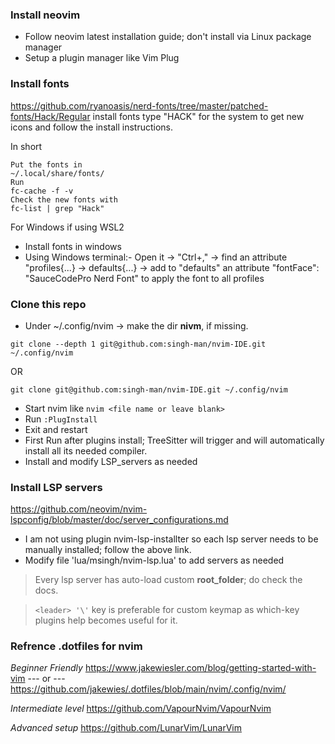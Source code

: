 ### Install neovim
- Follow neovim latest installation guide; don't install via Linux package manager
- Setup a plugin manager like Vim Plug

### Install fonts
https://github.com/ryanoasis/nerd-fonts/tree/master/patched-fonts/Hack/Regular
install fonts type "HACK" for the system to get new icons and follow the install instructions.

In short
```
Put the fonts in
~/.local/share/fonts/
Run
fc-cache -f -v
Check the new fonts with 
fc-list | grep "Hack"
```
For Windows if using WSL2
- Install fonts in windows
- Using Windows terminal:- Open it -> "Ctrl+," -> find an attribute "profiles{...} -> defaults{...} -> add to "defaults" an attribute "fontFace": "SauceCodePro Nerd Font" to apply the font to all profiles
### Clone this repo
- Under ~/.config/nvim -> make the dir **nivm**, if missing.

```git clone --depth 1 git@github.com:singh-man/nvim-IDE.git ~/.config/nvim```

OR

```git clone git@github.com:singh-man/nvim-IDE.git ~/.config/nvim```

- Start nvim like ```nvim <file name or leave blank>```
- Run ```:PlugInstall``` 
- Exit and restart
- First Run after plugins install; TreeSitter will trigger and will automatically install all its needed compiler.
- Install and modify LSP_servers as needed

### Install LSP servers
https://github.com/neovim/nvim-lspconfig/blob/master/doc/server_configurations.md
- I am not using plugin nvim-lsp-installter so each lsp server needs to be manually installed; follow the above link.
- Modify file 'lua/msingh/nvim-lsp.lua' to add servers as needed

> Every lsp server has auto-load custom **root_folder**; do check the docs.

> ```<leader> '\'``` key is preferable for custom keymap as which-key plugins help becomes useful for it.

### Refrence .dotfiles for nvim

*Beginner Friendly*
https://www.jakewiesler.com/blog/getting-started-with-vim --- or --- https://github.com/jakewies/.dotfiles/blob/main/nvim/.config/nvim/

*Intermediate level*
https://github.com/VapourNvim/VapourNvim

*Advanced setup*
https://github.com/LunarVim/LunarVim
